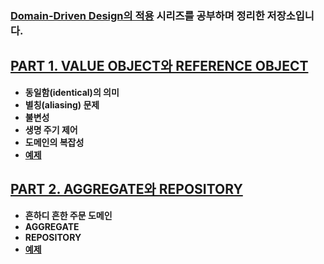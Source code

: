 ### [Domain-Driven Design의 적용](http://aeternum.egloos.com/1105776) 시리즈를 공부하며 정리한 저장소입니다.

## [PART 1. VALUE OBJECT와 REFERENCE OBJECT](https://github.com/sky7th/domain-driven-design/blob/master/markdown/part1.md) 

- **동일함(identical)의 의미**
- **별칭(aliasing) 문제**
- **불변성**
- **생명 주기 제어**
- **도메인의 복잡성**
- **[예제](https://github.com/sky7th/domain-driven-design/tree/master/src/main/java/com/sky7th/domaindrivendesign/part1)**

## [PART 2. AGGREGATE와 REPOSITORY](https://github.com/sky7th/domain-driven-design/blob/master/markdown/part2.md)
- **흔하디 흔한 주문 도메인**
- **AGGREGATE**
- **REPOSITORY**
- **[예제](https://github.com/sky7th/domain-driven-design/tree/master/src/main/java/com/sky7th/domaindrivendesign/part2)**